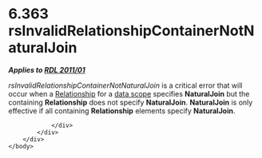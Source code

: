 <html dir="LTR" xmlns:mshelp="http://msdn.microsoft.com/mshelp" xmlns:ddue="http://ddue.schemas.microsoft.com/authoring/2003/5" xmlns:xlink="http://www.w3.org/1999/xlink" xmlns:tool="http://www.microsoft.com/tooltip">
    <head>
        <meta http-equiv="Content-Type" content="text/html; CHARSET=utf-8"></meta>
        <meta name="save" content="history"></meta>
        <title>6.363 rsInvalidRelationshipContainerNotNaturalJoin</title>
        <xml>
            <mshelp:toctitle title="6.363 rsInvalidRelationshipContainerNotNaturalJoin"></mshelp:toctitle>
            <mshelp:rltitle title="[MS-RDL]: rsInvalidRelationshipContainerNotNaturalJoin"></mshelp:rltitle>
            <mshelp:keyword index="A" term="679f30f9-587f-437d-84a7-154d725f902b"></mshelp:keyword>
            <mshelp:attr name="DCSext.ContentType" value="open specification"></mshelp:attr>
            <mshelp:attr name="AssetID" value="679f30f9-587f-437d-84a7-154d725f902b"></mshelp:attr>
            <mshelp:attr name="TopicType" value="kbRef"></mshelp:attr>
            <mshelp:attr name="DCSext.Title" value="[MS-RDL]: rsInvalidRelationshipContainerNotNaturalJoin" />
        </xml>
    </head>
    <body>
        <div id="header">
            <h1 class="heading">6.363 rsInvalidRelationshipContainerNotNaturalJoin</h1>
        </div>
        <div id="mainSection">
            <div id="mainBody">
                <div id="allHistory" class="saveHistory"></div>
                <div id="sectionSection0" class="section" name="collapseableSection">
                    

<p><b><i>Applies to </i></b><a href="bf2bab1a-b608-4bcc-b718-1cc1baa9579c.html"><b><i>RDL 2011/01</i></b></a></p>

<p><i>rsInvalidRelationshipContainerNotNaturalJoin</i> is a
critical error that will occur when a <a href="6d1c77e5-1573-4ad6-8d2a-c507411ad94b.html">Relationship</a> for a <a href="b2482b3f-74ab-4ca8-a9e5-c07955011743.html#gt_daf31342-2ed1-4d21-98fa-580f65d37984">data scope</a> specifies <b>NaturalJoin</b>
but the containing <b>Relationship</b> does not specify <b>NaturalJoin</b>. <b>NaturalJoin</b>
is only effective if all containing <b>Relationship</b> elements specify <b>NaturalJoin</b>.</p>


                </div>
            </div>
        </div>
    </body>
</html>